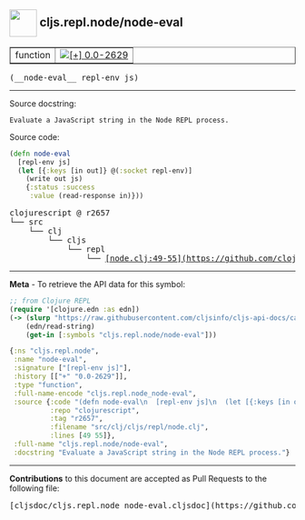 ## <img width="48px" valign="middle" src="http://i.imgur.com/Hi20huC.png"> cljs.repl.node/node-eval

 <table border="1">
<tr>

<td>function</td>
<td><a href="https://github.com/cljsinfo/cljs-api-docs/tree/0.0-2629"><img valign="middle" alt="[+] 0.0-2629" src="https://img.shields.io/badge/+-0.0--2629-lightgrey.svg"></a> </td>
</tr>
</table>

 <samp>
(__node-eval__ repl-env js)<br>
</samp>

---




Source docstring:

```
Evaluate a JavaScript string in the Node REPL process.
```

Source code:

```clj
(defn node-eval
  [repl-env js]
  (let [{:keys [in out]} @(:socket repl-env)]
    (write out js)
    {:status :success
     :value (read-response in)}))
```

 <pre>
clojurescript @ r2657
└── src
    └── clj
        └── cljs
            └── repl
                └── <ins>[node.clj:49-55](https://github.com/clojure/clojurescript/blob/r2657/src/clj/cljs/repl/node.clj#L49-L55)</ins>
</pre>


---

__Meta__ - To retrieve the API data for this symbol:

```clj
;; from Clojure REPL
(require '[clojure.edn :as edn])
(-> (slurp "https://raw.githubusercontent.com/cljsinfo/cljs-api-docs/catalog/cljs-api.edn")
    (edn/read-string)
    (get-in [:symbols "cljs.repl.node/node-eval"]))
```

```clj
{:ns "cljs.repl.node",
 :name "node-eval",
 :signature ["[repl-env js]"],
 :history [["+" "0.0-2629"]],
 :type "function",
 :full-name-encode "cljs.repl.node_node-eval",
 :source {:code "(defn node-eval\n  [repl-env js]\n  (let [{:keys [in out]} @(:socket repl-env)]\n    (write out js)\n    {:status :success\n     :value (read-response in)}))",
          :repo "clojurescript",
          :tag "r2657",
          :filename "src/clj/cljs/repl/node.clj",
          :lines [49 55]},
 :full-name "cljs.repl.node/node-eval",
 :docstring "Evaluate a JavaScript string in the Node REPL process."}

```

---

__Contributions__ to this document are accepted as Pull Requests to the following file:

 <pre>
[cljsdoc/cljs.repl.node_node-eval.cljsdoc](https://github.com/cljsinfo/cljs-api-docs/blob/master/cljsdoc/cljs.repl.node_node-eval.cljsdoc)
</pre>

